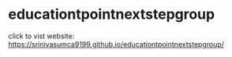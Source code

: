 # educationtpointnextstepgroup

click to vist website: https://srinivasumca9199.github.io/educationtpointnextstepgroup/
